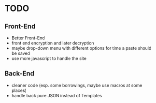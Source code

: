 # TODO

## Front-End
* Better Front-End
* front end encryption and later decryption
* maybe drop-down menu with different options for time a paste should be saved
* use more javascript to handle the site

## Back-End
* cleaner code (esp. some borrowings, maybe use macros at some places)
* handle back pure JSON instead of Templates
